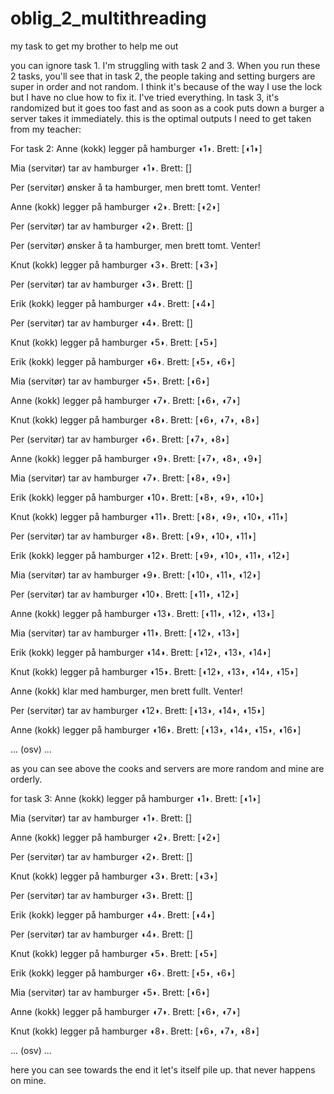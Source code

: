 # oblig_2_multithreading
my task to get my brother to help me out


you can ignore task 1. I'm struggling with task 2 and 3. When you run these 2 tasks, you'll see that in task 2, the people taking and setting burgers are super in order and not random. I think it's because of the way I use the lock but I have no clue how to fix it. I've tried everything. In task 3, it's randomized but it goes too fast and as soon as a cook puts down a burger a server takes it immediately. this is the optimal outputs I need to get taken from my teacher:

For task 2:
Anne (kokk) legger på hamburger ◖1◗. Brett: [◖1◗]

Mia (servitør) tar av hamburger ◖1◗. Brett: []

Per (servitør) ønsker å ta hamburger, men brett tomt. Venter!

Anne (kokk) legger på hamburger ◖2◗. Brett: [◖2◗]

Per (servitør) tar av hamburger ◖2◗. Brett: []

Per (servitør) ønsker å ta hamburger, men brett tomt. Venter!

Knut (kokk) legger på hamburger ◖3◗. Brett: [◖3◗]

Per (servitør) tar av hamburger ◖3◗. Brett: []

Erik (kokk) legger på hamburger ◖4◗. Brett: [◖4◗]

Per (servitør) tar av hamburger ◖4◗. Brett: []

Knut (kokk) legger på hamburger ◖5◗. Brett: [◖5◗]

Erik (kokk) legger på hamburger ◖6◗. Brett: [◖5◗, ◖6◗]

Mia (servitør) tar av hamburger ◖5◗. Brett: [◖6◗]

Anne (kokk) legger på hamburger ◖7◗. Brett: [◖6◗, ◖7◗]

Knut (kokk) legger på hamburger ◖8◗. Brett: [◖6◗, ◖7◗, ◖8◗]

Per (servitør) tar av hamburger ◖6◗. Brett: [◖7◗, ◖8◗]

Anne (kokk) legger på hamburger ◖9◗. Brett: [◖7◗, ◖8◗, ◖9◗]

Mia (servitør) tar av hamburger ◖7◗. Brett: [◖8◗, ◖9◗]

Erik (kokk) legger på hamburger ◖10◗. Brett: [◖8◗, ◖9◗, ◖10◗]

Knut (kokk) legger på hamburger ◖11◗. Brett: [◖8◗, ◖9◗, ◖10◗, ◖11◗]

Per (servitør) tar av hamburger ◖8◗. Brett: [◖9◗, ◖10◗, ◖11◗]

Erik (kokk) legger på hamburger ◖12◗. Brett: [◖9◗, ◖10◗, ◖11◗, ◖12◗]

Mia (servitør) tar av hamburger ◖9◗. Brett: [◖10◗, ◖11◗, ◖12◗]

Per (servitør) tar av hamburger ◖10◗. Brett: [◖11◗, ◖12◗]

Anne (kokk) legger på hamburger ◖13◗. Brett: [◖11◗, ◖12◗, ◖13◗]

Mia (servitør) tar av hamburger ◖11◗. Brett: [◖12◗, ◖13◗]

Erik (kokk) legger på hamburger ◖14◗. Brett: [◖12◗, ◖13◗, ◖14◗]

Knut (kokk) legger på hamburger ◖15◗. Brett: [◖12◗, ◖13◗, ◖14◗, ◖15◗]

Anne (kokk) klar med hamburger, men brett fullt. Venter!

Per (servitør) tar av hamburger ◖12◗. Brett: [◖13◗, ◖14◗, ◖15◗]

Anne (kokk) legger på hamburger ◖16◗. Brett: [◖13◗, ◖14◗, ◖15◗, ◖16◗]

... (osv) ...


as you can see above the cooks and servers are more random and mine are orderly.

for task 3:
Anne (kokk) legger på hamburger ◖1◗. Brett: [◖1◗]

Mia (servitør) tar av hamburger ◖1◗. Brett: []

Anne (kokk) legger på hamburger ◖2◗. Brett: [◖2◗]

Per (servitør) tar av hamburger ◖2◗. Brett: []

Knut (kokk) legger på hamburger ◖3◗. Brett: [◖3◗]

Per (servitør) tar av hamburger ◖3◗. Brett: []

Erik (kokk) legger på hamburger ◖4◗. Brett: [◖4◗]

Per (servitør) tar av hamburger ◖4◗. Brett: []

Knut (kokk) legger på hamburger ◖5◗. Brett: [◖5◗]

Erik (kokk) legger på hamburger ◖6◗. Brett: [◖5◗, ◖6◗]

Mia (servitør) tar av hamburger ◖5◗. Brett: [◖6◗]

Anne (kokk) legger på hamburger ◖7◗. Brett: [◖6◗, ◖7◗]

Knut (kokk) legger på hamburger ◖8◗. Brett: [◖6◗, ◖7◗, ◖8◗]

... (osv) ...


here you can see towards the end it let's itself pile up. that never happens on mine.
